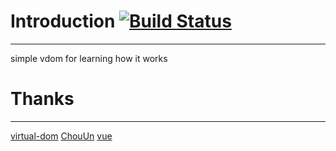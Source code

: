 # Introduction [![Build Status](https://travis-ci.org/chs97/VDOM.svg?branch=master)](https://travis-ci.org/chs97/VDOM)

---

simple vdom for learning how it works

# Thanks

---

[virtual-dom](https://github.com/Dreamacro/virtual-dom#introduction-)
[ChouUn](https://github.com/ChouUn)
[vue](https://github.com/vuejs/vue)
